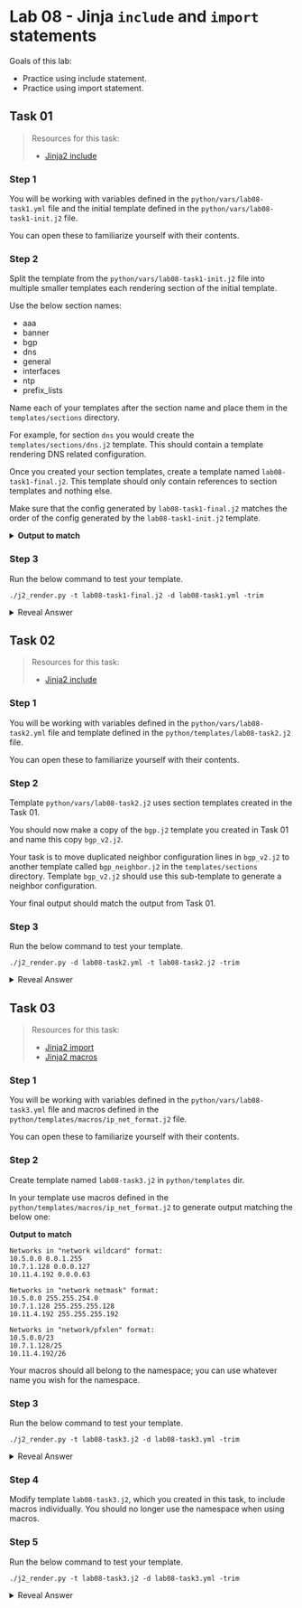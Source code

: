 # Lab 08 - Jinja `include` and `import` statements

Goals of this lab:

- Practice using include statement.
- Practice using import statement.

## Task 01

> Resources for this task:
>  - [Jinja2 include](https://jinja2docs.readthedocs.io/en/stable/templates.html#include)

### Step 1

You will be working with variables defined in the `python/vars/lab08-task1.yml` file and the initial template defined in the `python/vars/lab08-task1-init.j2` file.

You can open these to familiarize yourself with their contents.

### Step 2

Split the template from the `python/vars/lab08-task1-init.j2` file into multiple smaller templates each rendering section of the initial template.

Use the below section names:

- aaa
- banner
- bgp
- dns
- general
- interfaces
- ntp
- prefix_lists

Name each of your templates after the section name and place them in the `templates/sections` directory.

For example, for section `dns` you would create the `templates/sections/dns.j2` template. This should contain a template rendering DNS related configuration.

Once you created your section templates, create a template named `lab08-task1-final.j2`. This template should only contain references to section templates and nothing else.

Make sure that the config generated by `lab08-task1-final.j2` matches the order of the config generated by the `lab08-task1-init.j2` template.


<details>
  <summary><b>Output to match</b></summary>

```
hostname rtr-edge-ams-01
!
aaa new-model
aaa authentication login default group tacacs+ local enable
aaa authentication enable default group tacacs+ enable
aaa authorization exec default group tacacs+ local if-authenticated
aaa authorization commands 1 default group tacacs+ if-authenticated
aaa authorization commands 15 default group tacacs+ if-authenticated
aaa accounting exec default start-stop group tacacs+
aaa accounting commands 1 default start-stop group tacacs+
aaa accounting commands 15 default start-stop group tacacs+
aaa accounting network default start-stop group tacacs+
aaa accounting connection default start-stop group tacacs+
aaa accounting system default start-stop group tacacs+
!
banner motd ^
=============================================
|   This device is property of CorpCo       |
|   Unauthorized access is unauthorized     |
|  Only access it if you have access rights |
|  Access attempts and commands are logged  |
=============================================
^
!
no ip domain lookup
ip domain name local.lab
ip name-server 8.8.8.8
ip name-server 8.8.4.4
!
ntp server 1.127.0.1 prefer
ntp server 1.200.0.127
!
interface GigabitEthernet1
 WAN to US
 10.56.0.0/31
interface GigabitEthernet2
 WAN to US
 10.56.0.0/31
interface GigabitEthernet3
 Uplink to FW
 10.99.15.250/31
interface GigabitEthernet4
 Corvil monitoring
 10.255.0.1/30
!
ip prefix-list PL_WAN_US_IN
 permit 0.0.0.0/0 le 32
ip prefix-list PL_WAN_US_OUT
 permit 10.0.1.0/16
 permit 10.0.2.0/16
ip prefix-list PL_WAN_JPN_IN
 permit 0.0.0.0/0 le 32
ip prefix-list RM_WAN_JPN_OUT
 permit 10.5.1.0/16
 permit 10.5.2.0/16
!
router bgp 65005
bgp router-id 1.1.1.1
bgp log-neighbor-changes 
 address-family ipv4 unicast
 neighbor 10.56.0.1/31 remote-as 65007
 neighbor 10.56.0.1/31 description rtr-edge-ny-01
 neighbor 10.56.0.1/31 route-map RM_WAN_US_IN in
 neighbor 10.56.0.1/31 route-map RM_WAN_US_OUT out
 neighbor 10.56.0.1/31 route-reflector-client
 neighbor 10.56.0.1/31 activate
 address-family ipv4 vrf ASIA-SEGMENT
 neighbor 10.89.5.3/31 remote-as 65034
 neighbor 10.89.5.3/31 description rtr-edge-ty-01
 neighbor 10.89.5.3/31 route-map RM_WAN_JPN_IN in
 neighbor 10.89.5.3/31 route-map RM_WAN_JPN_OUT out
 neighbor 10.89.5.3/31 activate
 neighbor 10.89.5.3/31 send-community both
 ```
</details>

### Step 3

Run the below command to test your template.

```
./j2_render.py -t lab08-task1-final.j2 -d lab08-task1.yml -trim
```

<details>
  <summary>Reveal Answer</summary>

You should split the original template into multiple chunks and move them to section templates.

Each section template will contain part of the original template related to the given config element.

Once all template chunks are in place combine them by using `{% include 'template_path' %}` expression.

```
{% include 'sections/general.j2' %}
{% include 'sections/aaa.j2' %}
{% include 'sections/dns.j2' %}
{% include 'sections/ntp.j2' %}
{% include 'sections/interfaces.j2' %}
{% include 'sections/prefix_lists.j2' %}
{% include 'sections/bgp.j2' %}
```

</details>

## Task 02

> Resources for this task:
>  - [Jinja2 include](https://jinja2docs.readthedocs.io/en/stable/templates.html#include)

### Step 1

You will be working with variables defined in the `python/vars/lab08-task2.yml` file and template defined in the `python/templates/lab08-task2.j2` file.

You can open these to familiarize yourself with their contents.

### Step 2

Template `python/vars/lab08-task2.j2` uses section templates created in the Task 01.

You should now make a copy of the `bgp.j2` template you created in Task 01 and name this copy `bgp_v2.j2`.

Your task is to move duplicated neighbor configuration lines in `bgp_v2.j2` to another template called `bgp_neighbor.j2` in the `templates/sections` directory. Template `bgp_v2.j2` should use this sub-template to generate a neighbor configuration.

Your final output should match the output from Task 01.

### Step 3

Run the below command to test your template.

```
./j2_render.py -d lab08-task2.yml -t lab08-task2.j2 -trim
```

<details>
  <summary>Reveal Answer</summary>

You should move the duplicated lines, generating BGP neighbor config, from `bgp_v2.j2` to `bgp_neighbor.j2` template.

```
  neighbor {{ neighbor['ip'] }} remote-as {{ neighbor['as_no'] }}
  neighbor {{ neighbor['ip'] }} description {{ neighbor['description'] }}
  neighbor {{ neighbor['ip'] }} route-map {{ neighbor['rm_in'] }} in
  neighbor {{ neighbor['ip'] }} route-map {{ neighbor['rm_out'] }} out
{%  if 'send_community' in neighbor['properties'] %}
  neighbor {{ neighbor['ip'] }} send-community both
{% endif %}
{%   if 'rr_client' in neighbor['properties'] %}
  neighbor {{ neighbor['ip'] }} route-reflector-client
{%   endif %}
  neighbor {{ neighbor['ip'] }} activate
```

Lines removed from `bgp_v2.j2` should be replaced with `{% include 'sections/bgp_neighbor.j2' %}` line followed by an empty new line. A new line is needed to ensure correct formatting.

```
!
router bgp {{ bgp['as_no'] }}
 bgp router-id {{ bgp['rid'] }}
 bgp log-neighbor-changes 
{% for neighbor in bgp['neighbors'] %}
{%  if neighbor['vrf'] is defined %}
 address-family ipv4 vrf {{ neighbor['vrf'] }}
{% include 'sections/bgp_neighbor.j2' %}

{%  else %}
 address-family ipv4 unicast
{% include 'sections/bgp_neighbor.j2' %}

{%  endif %}
{% endfor %}
```

</details>

## Task 03

> Resources for this task:
>  - [Jinja2 import](https://jinja2docs.readthedocs.io/en/stable/templates.html#import)
>  - [Jinja2 macros](https://jinja2docs.readthedocs.io/en/stable/templates.html#macros)

### Step 1

You will be working with variables defined in the `python/vars/lab08-task3.yml` file and macros defined in the `python/templates/macros/ip_net_format.j2` file.

You can open these to familiarize yourself with their contents.

### Step 2

Create template named `lab08-task3.j2` in `python/templates` dir.

In your template use macros defined in the `python/templates/macros/ip_net_format.j2` to generate output matching the below one:

**Output to match**
```
Networks in "network wildcard" format:
10.5.0.0 0.0.1.255
10.7.1.128 0.0.0.127
10.11.4.192 0.0.0.63

Networks in "network netmask" format:
10.5.0.0 255.255.254.0
10.7.1.128 255.255.255.128
10.11.4.192 255.255.255.192

Networks in "network/pfxlen" format:
10.5.0.0/23
10.7.1.128/25
10.11.4.192/26
```

Your macros should all belong to the namespace; you can use whatever name you wish for the namespace.

### Step 3

Run the below command to test your template.

```
./j2_render.py -t lab08-task3.j2 -d lab08-task3.yml -trim
```

<details>
  <summary>Reveal Answer</summary>

You should import macros in `ip_net_format.j2` file by using `{% import %}` statement and specifying path relative to `templates` directory: `macros/ip_net_format.j2`.

In your import statement, you should use `as namespace_name` syntax to import macros from the file into the namespace named `namespace_name`.

To generate the desired output, you should create `for` loops. Inside `for` loops you should apply the corresponding macro by referring to the namespace and the macro name.

```
{% import 'macros/ip_net_format.j2' as ip_macro %}

Networks in "network wildcard" format:
{% for net in networks %}
{{ ip_macro.network_w_wildcard(net['prefix']) }}
{% endfor %}

Networks in "network netmask" format:
{% for net in networks %}
{{ ip_macro.network_w_netmask(net['prefix']) }}
{% endfor %}

Networks in "network/pfxlen" format:
{% for net in networks %}
{{ ip_macro.network_w_pfxlen(net['prefix']) }}
{% endfor %}
```

</details>

### Step 4

Modify template `lab08-task3.j2`, which you created in this task, to include macros individually. You should no longer use the namespace when using macros.

### Step 5

Run the below command to test your template.

```
./j2_render.py -t lab08-task3.j2 -d lab08-task3.yml -trim
```

<details>
  <summary>Reveal Answer</summary>

You should import macros individually from the `ip_net_format.j2` file by using `{% from 'macros_file' import macro1, macro2 %}` statement. 

In your import statement, you should list the names of the macros you are importing.

To generate the desired output, you should create `for` loops. Inside `for` loops you should apply the corresponding macro by referring to the macro name. We're not using namespaces here.

```
{% from 'macros/ip_net_format.j2' import network_w_wildcard, network_w_netmask, network_w_pfxlen  %}

Networks in "network wildcard" format:
{% for net in networks %}
{{ network_w_wildcard(net['prefix']) }}
{% endfor %}

Networks in "network netmask" format:
{% for net in networks %}
{{ network_w_netmask(net['prefix']) }}
{% endfor %}

Networks in "network/pfxlen" format:
{% for net in networks %}
{{ network_w_pfxlen(net['prefix']) }}
{% endfor %}
```

</details>